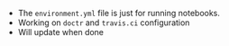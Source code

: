 * The `environment.yml` file is just for running notebooks.
* Working on `doctr` and `travis.ci` configuration
* Will update when done